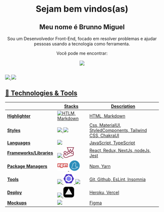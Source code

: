 <h1 align="center">Sejam bem vindos(as)</h1>
<h2 align="center">Meu nome é Brunno Miguel</h2>

<p align="center">
   Sou um Desenvolvedor Front-End, focado em resolver problemas e ajudar pessoas usando a tecnologia como ferramenta.
</p>

<p align="center">Você pode me encontrar:</p>

<div align="center">
  <a href="https://linkedin.com/in/brunno-miguel">
  <img align="center" src="https://skillicons.dev/icons?i=linkedin" />
</a>
</div>

##

<div width="100%">
  <a href="https://github.com/brunnomiguel">
  <img height="130em" src="https://github-readme-stats.vercel.app/api?username=brunnomiguel&show_icons=true&theme=radical&include_all_commits=true&count_private=true,https://github.com/brunnomiguel/github-readme-stats"/>
  <img height="130em" src="https://github-readme-stats.vercel.app/api/top-langs/?username=brunnomiguel&layout=compact&langs_count=16&theme=radical"/>
</div>
  
## 🔧 Technologies & Tools

|     | Stacks | Description |
| --- | --- | --- |
|**Highlighter**|  <img height='35px' src="https://skillicons.dev/icons?i=html,md&theme=light"  alt="HTLM, Markdown"/>| HTML, Markdown |
|**Styles**|  <img height='35px'  src="https://skillicons.dev/icons?i=css,materialui,styledcomponents,tailwind" /> <img height="35px" src="https://ia802807.us.archive.org/24/items/github.com-chakra-ui-chakra-ui_-_2020-02-13_17-20-29/cover.jpg"/> | Css, MaterialUI, StyledComponents, Tailwind CSS, ChakraUI |
|**Languages**|  <img height='35px'  src="https://skillicons.dev/icons?i=js,ts"/>| JavaScript, TypeScript |
|**Frameworks/Libraries**|  <img height='35px'  src="https://skillicons.dev/icons?i=react,redux,nodejs,nextjs"/> <img src="https://github.com/devicons/devicon/blob/master/icons/jest/jest-plain.svg" height="35px" />| React, Redux, NextJs, nodeJs, Jest |
|**Package Managers**|  <img src="https://github.com/devicons/devicon/blob/master/icons/npm/npm-original-wordmark.svg" height="35px" /> <img src="https://github.com/devicons/devicon/blob/master/icons/yarn/yarn-original.svg" height="35px" />| Npm, Yarn |
|**Tools**|  <img height='35px'  src="https://skillicons.dev/icons?i=git,github"/> <img height="35px" src="https://github.com/devicons/devicon/blob/master/icons/eslint/eslint-original.svg" /> <img height="35px" src="https://seeklogo.com/images/I/insomnia-logo-A35E09EB19-seeklogo.com.png" /> | Git, Github, EsLint, Insomnia |
|**Deploy**|  <img height='35px'  src="https://skillicons.dev/icons?i=heroku"/> <img height='35px' src="https://raw.githubusercontent.com/smilly3D/smilly3D/b99342846de2b44a4092a04dfb9130d2d1d70c66/assets/vercel.svg" />| Heroku, Vercel |
|**Mockups**|  <img height='35px'  src="https://skillicons.dev/icons?i=figma"/>| Figma |
